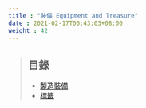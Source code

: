 ```yaml
---
title : "裝備 Equipment and Treasure"
date : 2021-02-17T00:43:03+08:00
weight : 42
---
```


> ## 目錄
> + [製造裝備](./creating-equipment/)
> + [標籤](./tags/)
